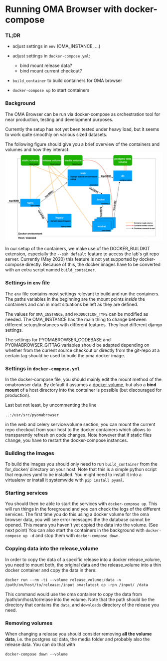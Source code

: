# Running OMA Browser with docker-compose

### TL;DR

- adjust settings in `env` (OMA_INSTANCE, ...)
- adjust settings in `docker-compose.yml`:
  
  - bind mount release data?
  - bind mount current checkout?
  
- `build_container` to build containers for OMA browser
- `docker-compose up` to start containers


### Background

The OMA Browser can be run via docker-compose as orchestration 
tool for near production, testing and development purposes.

Currently the setup has not yet been tested under heavy load, 
but it seems to work quite smoothly on various sized datasets.

The following figure should give you a brief overview of the containers 
and volumes and how they interact:
![docker-setup](docker-setup.png "Overview of container setup") 
 

In our setup of the containers, we make use of the 
DOCKER_BUILDKIT extension, especially the `--ssh default` feature 
to access the lab's git repo server. Currently (May 2020) this feature is 
not yet supported by docker-compose directly. Because of this, the 
docker images have to be converted with an extra script named `build_container`.

### Settings in `env` file

The `env` file contains most settings relevant to build and run the 
containers. The paths variables in the beginning are the mount points 
_inside_ the containers and can in most situations be left as they 
are defined. 

The values for `OMA_INSTANCE`, and `PRODUCTION_TYPE` can be modified
as needed. The OMA_INSTANCE has the main thing to change between
different setups/instances with different features. They load different
django settings.

The settings for PYOMABROWSER_CODEBASE and PYOMABROWSER_GITTAG variables 
should be adapted depending on whether from the current source checkout 
or directly from the git-repo at a certain tag should be used to build 
the oma docker image.

### Settings in `docker-compose.yml`

In the docker-compose file, you should mainly edit the mount method of 
the omabrowser data. By default it assumes a 
[docker volume](https://docs.docker.com/storage/volumes/), but also 
a **bind mount** of a host directory into the container is possible (but 
discouraged for production).

Last but not least, by uncommenting the line 

`..:/usr/src/pyomabrowser`

in the web and celery service:volume section, you can mount the current 
repo checkout from your host to the docker containers which allows
to transparently refresh on code changes. Note however that if 
static files change, you have to restart the docker-compose instances.

### Building the images

To build the images you should only need to run 
`build_container` from the for_docker/ directory on your host.
Note that this is a simple python script that requires yaml to 
be installed. You might need to install it into a virtualenv or 
install it systemwide with `pip install pyaml`.

### Starting services
You should then be able to start the services with 
`docker-compose up`. This will run things in the foreground and 
you can check the logs of the different services. The first time 
you do this using a docker volume for the oma browser data, you
will see error messages the the database cannot be opened. This 
means you haven't yet copied the data into the volume. 
(See next point)
You can also start the containers in the background with `docker-compose up -d` 
and stop them with `docker-compose down`. 

### Copying data into the release_volume
In order to copy the data of a specific release into a 
docker release_volume, you need to mount both, the 
original data and the release_volume into a thin docker 
container and copy the data in there:

```shell script
docker run --rm -ti --volume release_volume:/data -v /path/on/host/to/release:/input oma:latest cp -rpn /input/ /data
```

This command would use the oma container to copy the data from /path/on/host/to/relase into the volume. Note that the 
path should be the directory that contains the `data`, and `downloads` directory of the release you need.

### Removing volumes
When changing a release you should consider removing **all the volume data**, i.e.
the postgres sql data, the media folder and probably also the release data.
You can do that with 
```shell script
docker-compose down --volume
```
